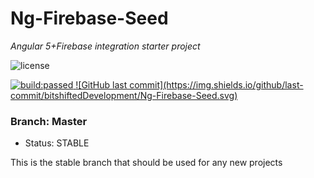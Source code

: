 # Ng-Firebase-Seed

<em>Angular 5+Firebase integration starter project</em>

![license](https://img.shields.io/github/license/bitshiftedDevelopment/Ng-Firebase-Seed.svg)

<a href="https://travis-ci.org/bitshiftedDevelopment/Ng-Firebase-Seed" id="status-image-popup" title="Latest push build on master branch: passed" name="status-images" class="open-popup" data-ember-action="" data-ember-action-767="767">
  <img src="https://travis-ci.org/bitshiftedDevelopment/Ng-Firebase-Seed.svg?branch=master" alt="build:passed">
</a>
<a href="#" id="status-image-popup" title="Last commit to master" name="status-images" class="open-popup" data-ember-action="" data-ember-action-767="767">
![GitHub last commit](https://img.shields.io/github/last-commit/bitshiftedDevelopment/Ng-Firebase-Seed.svg)
</a>

### Branch: Master

-   Status: STABLE

This is the stable branch that should be used for any new projects
